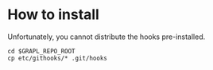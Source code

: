 # How to install
Unfortunately, you cannot distribute the hooks pre-installed.
```
cd $GRAPL_REPO_ROOT
cp etc/githooks/* .git/hooks
```
